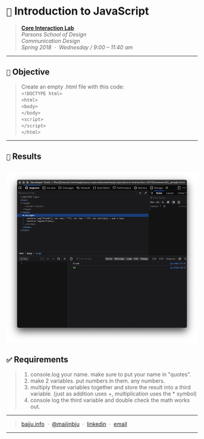 # `📖` Introduction to JavaScript
> **[Core Interaction Lab](https://github.com/majiinbju/core-interaction-2017)**<br>
> *Parsons School of Design<br>
> Communication Design<br>
> Spring 2018 &nbsp;&middot;&nbsp;
> Wednesday / 9:00 – 11:40 am*
> 
---
## `🎯` Objective
> Create an empty .html file with this code:<br>
`<!DOCTYPE html>`<br>
`<html>`<br>
`<body>`<br>
`</body>`<br>
`<script>`<br>
`</script>`<br>
`</html>`
---
## `🧪` Results
![Console Log](console-log.png)
---
## `✅` Requirements
> 1. console.log your name. make sure to put your name in "quotes". 
> 2. make 2 variables. put numbers in them. any numbers.
> 3. multiply these variables together and store the result into a third variable. (just as addition uses +, multiplication uses the * symbol)
> 4. console log the third variable and double check the math works out.
---
> [bajju.info](https://www.bajju.info) &nbsp;&middot;&nbsp;
> [@majiinbju](https://github.com/majiinbju) &nbsp;&middot;&nbsp;
> [linkedin](https://www.linkedin.com/in/vivek-bajaj-4a8035152/) &nbsp;&middot;&nbsp;
> [email](mailto:hi@vivekbajaj.design)
---
